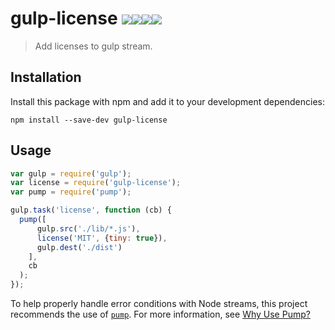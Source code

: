# gulp-license [![][travis-shield-img]][travis-shield][![][npm-dl-shield-img]][npm-shield][![][npm-v-shield-img]][npm-shield][![][coveralls-shield-img]][coveralls-shield]

> Add licenses to gulp stream.

## Installation

Install this package with npm and add it to your development dependencies:

`npm install --save-dev gulp-license`

## Usage

```javascript
var gulp = require('gulp');
var license = require('gulp-license');
var pump = require('pump');

gulp.task('license', function (cb) {
  pump([
      gulp.src('./lib/*.js'),
      license('MIT', {tiny: true}),
      gulp.dest('./dist')
    ],
    cb
  );
});
```

To help properly handle error conditions with Node streams, this project
recommends the use of [`pump`](https://github.com/mafintosh/pump). For more
information, see [Why Use Pump?](https://github.com/terinjokes/gulp-uglify/blob/master/docs/why-use-pump/README.md#why-use-pump)

[travis-shield-img]: https://img.shields.io/travis/terinjokes/gulp-license/master.svg?label=Travis%20CI&style=flat-square
[travis-shield]: https://travis-ci.org/terinjokes/gulp-license
[npm-dl-shield-img]: https://img.shields.io/npm/dm/gulp-license.svg?style=flat-square
[npm-shield]: http://browsenpm.org/package/gulp-license
[npm-v-shield-img]: https://img.shields.io/npm/v/gulp-license.svg?style=flat-square
[coveralls-shield-img]: https://img.shields.io/codeclimate/coverage/github/terinjokes/gulp-license.svg?style=flat-square
[coveralls-shield]: https://codeclimate.com/github/terinjokes/gulp-license

